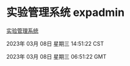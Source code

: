 # 实验管理系统 expadmin
[实验管理系统](http://27.19.34.51:56808/expadmin-782313d2-e1b1-4ea7-932e-3a55e6a1a4d0/)

2023年 03月 08日 星期三 14:51:22 CST

2023年 03月 08日 星期三 06:51:22 GMT
